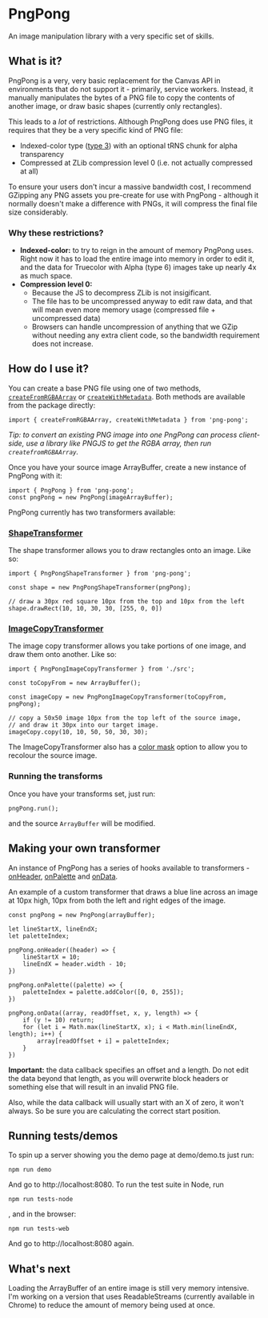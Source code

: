 # PngPong

An image manipulation library with a very specific set of skills.

## What is it?

PngPong is a very, very basic replacement for the Canvas API in environments
that do not support it - primarily, service workers. Instead, it manually
manipulates the bytes of a PNG file to copy the contents of another image, or
draw basic shapes (currently only rectangles).

This leads to a *lot* of restrictions. Although PngPong does use PNG files, it
requires that they be a very specific kind of PNG file:

- Indexed-color type ([type 3](https://www.w3.org/TR/PNG/#6Colour-values)) with an optional tRNS chunk for alpha transparency
- Compressed at ZLib compression level 0 (i.e. not actually compressed at all)

To ensure your users don't incur a massive bandwidth cost, I recommend GZipping
any PNG assets you pre-create for use with PngPong - although it normally
doesn't make a difference with PNGs, it will compress the final file size
considerably.

### Why these restrictions?

- **Indexed-color:** to try to reign in the amount of memory PngPong uses. Right now
  it has to load the entire image into memory in order to edit it, and the data
  for Truecolor with Alpha (type 6) images take up nearly 4x as much space.
- **Compression level 0:**
  - Because the JS to decompress ZLib is not insigificant.
  - The file has to be uncompressed anyway to edit raw data, and that will mean
    even more memory usage (compressed file + uncompressed data)
  - Browsers can handle uncompression of anything that we GZip without
    needing any extra client code, so the bandwidth requirement does not increase.

## How do I use it?

You can create a base PNG file using one of two methods, [`createFromRGBAArray`](https://gdnmobilelab.github.io/png-pong/globals.html#createfromrgbarray) or [`createWithMetadata`](https://gdnmobilelab.github.io/png-pong/globals.html#createwithmetadata). Both methods are available from the package directly:

    import { createFromRGBAArray, createWithMetadata } from 'png-pong';

*Tip: to convert an existing PNG image into one PngPong can process client-side, use a library like PNGJS to get the RGBA array, then run `createfromRGBAArray`.*

Once you have your source image ArrayBuffer, create a new instance of PngPong
with it:

    import { PngPong } from 'png-pong';
    const pngPong = new PngPong(imageArrayBuffer);

PngPong currently has two transformers available:

### [ShapeTransformer](https://gdnmobilelab.github.io/png-pong/classes/pngpongshapetransformer.html)

The shape transformer allows you to draw rectangles onto an image. Like so:

    import { PngPongShapeTransformer } from 'png-pong';

    const shape = new PngPongShapeTransformer(pngPong);

    // draw a 30px red square 10px from the top and 10px from the left
    shape.drawRect(10, 10, 30, 30, [255, 0, 0])

### [ImageCopyTransformer](https://gdnmobilelab.github.io/png-pong/classes/pngpongimagecopytransformer.html)

The image copy transformer allows you take portions of one image, and draw them
onto another. Like so:

    import { PngPongImageCopyTransformer } from './src';

    const toCopyFrom = new ArrayBuffer();

    const imageCopy = new PngPongImageCopyTransformer(toCopyFrom, pngPong);

    // copy a 50x50 image 10px from the top left of the source image,
    // and draw it 30px into our target image. 
    imageCopy.copy(10, 10, 50, 50, 30, 30);

The ImageCopyTransformer also has a [color mask](https://gdnmobilelab.github.io/png-pong/interfaces/colormaskoptions.html) option to allow you to recolour the source image.

### Running the transforms

Once you have your transforms set, just run:

    pngPong.run();

and the source `ArrayBuffer` will be modified.

## Making your own transformer

An instance of PngPong has a series of hooks available to transformers - [onHeader](https://gdnmobilelab.github.io/png-pong/classes/pngpong.html#onheader), [onPalette](https://gdnmobilelab.github.io/png-pong/classes/pngpong.html#onpalette) and [onData](https://gdnmobilelab.github.io/png-pong/classes/pngpong.html#ondata).

An example of a custom transformer that draws a blue line across an image at
10px high, 10px from both the left and right edges of the image.

    const pngPong = new PngPong(arrayBuffer);

    let lineStartX, lineEndX;
    let paletteIndex;

    pngPong.onHeader((header) => {
        lineStartX = 10;
        lineEndX = header.width - 10;
    })

    pngPong.onPalette((palette) => {
        paletteIndex = palette.addColor([0, 0, 255]);
    })

    pngPong.onData((array, readOffset, x, y, length) => {
        if (y != 10) return;
        for (let i = Math.max(lineStartX, x); i < Math.min(lineEndX, length); i++) {
            array[readOffset + i] = paletteIndex;
        }
    })

**Important:** the data callback specifies an offset and a length. Do not edit
the data beyond that length, as you will overwrite block headers or something 
else that will result in an invalid PNG file.

Also, while the data callback will usually start with an X of zero, it won't
always. So be sure you are calculating the correct start position.

## Running tests/demos

To spin up a server showing you the demo page at demo/demo.ts just run:

    npm run demo

And go to http://localhost:8080. To run the test suite in Node, run

    npm run tests-node

, and in the browser:

    npm run tests-web

And go to http://localhost:8080 again.

## What's next

Loading the ArrayBuffer of an entire image is still very memory intensive. I'm
working on a version that uses ReadableStreams (currently available in Chrome)
to reduce the amount of memory being used at once.